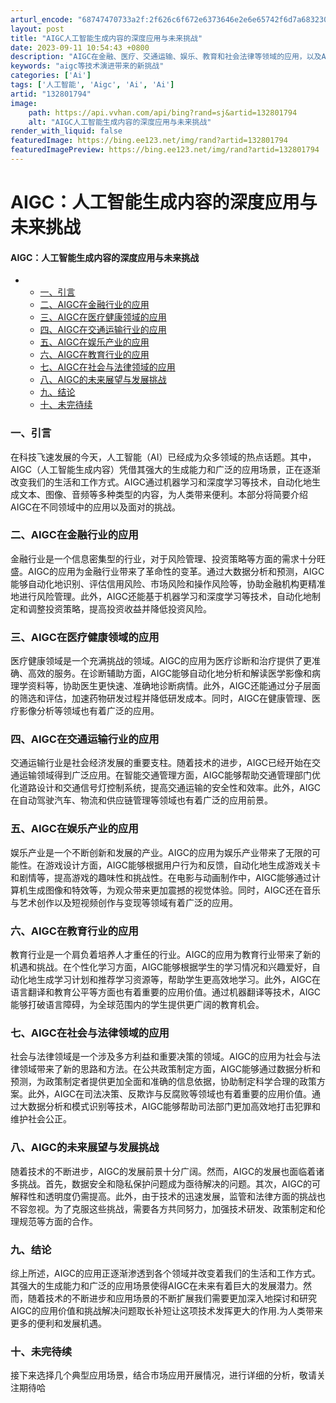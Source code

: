 ```yaml
---
arturl_encode: "68747470733a2f:2f626c6f672e6373646e2e6e65742f6d7a683230303830312f:61727469636c652f64657461696c732f313332383031373934"
layout: post
title: "AIGC人工智能生成内容的深度应用与未来挑战"
date: 2023-09-11 10:54:43 +0800
description: "AIGC在金融、医疗、交通运输、娱乐、教育和社会法律等领域的应用，以及AIGC未来的展望和发展挑战。"
keywords: "aigc等技术演进带来的新挑战"
categories: ['Ai']
tags: ['人工智能', 'Aigc', 'Ai', 'Ai']
artid: "132801794"
image:
    path: https://api.vvhan.com/api/bing?rand=sj&artid=132801794
    alt: "AIGC人工智能生成内容的深度应用与未来挑战"
render_with_liquid: false
featuredImage: https://bing.ee123.net/img/rand?artid=132801794
featuredImagePreview: https://bing.ee123.net/img/rand?artid=132801794
---
```


# AIGC：人工智能生成内容的深度应用与未来挑战

#### AIGC：人工智能生成内容的深度应用与未来挑战

* + [一、引言](#_1)
  + [二、AIGC在金融行业的应用](#AIGC_5)
  + [三、AIGC在医疗健康领域的应用](#AIGC_9)
  + [四、AIGC在交通运输行业的应用](#AIGC_13)
  + [五、AIGC在娱乐产业的应用](#AIGC_17)
  + [六、AIGC在教育行业的应用](#AIGC_21)
  + [七、AIGC在社会与法律领域的应用](#AIGC_25)
  + [八、AIGC的未来展望与发展挑战](#AIGC_29)
  + [九、结论](#_33)
  + [十、未完待续](#_37)

### 一、引言

在科技飞速发展的今天，人工智能（AI）已经成为众多领域的热点话题。其中，AIGC（人工智能生成内容）凭借其强大的生成能力和广泛的应用场景，正在逐渐改变我们的生活和工作方式。AIGC通过机器学习和深度学习等技术，自动化地生成文本、图像、音频等多种类型的内容，为人类带来便利。本部分将简要介绍AIGC在不同领域中的应用以及面对的挑战。

### 二、AIGC在金融行业的应用

金融行业是一个信息密集型的行业，对于风险管理、投资策略等方面的需求十分旺盛。AIGC的应用为金融行业带来了革命性的变革。通过大数据分析和预测，AIGC能够自动化地识别、评估信用风险、市场风险和操作风险等，协助金融机构更精准地进行风险管理。此外，AIGC还能基于机器学习和深度学习等技术，自动化地制定和调整投资策略，提高投资收益并降低投资风险。

### 三、AIGC在医疗健康领域的应用

医疗健康领域是一个充满挑战的领域。AIGC的应用为医疗诊断和治疗提供了更准确、高效的服务。在诊断辅助方面，AIGC能够自动化地分析和解读医学影像和病理学资料等，协助医生更快速、准确地诊断病情。此外，AIGC还能通过分子层面的筛选和评估，加速药物研发过程并降低研发成本。同时，AIGC在健康管理、医疗影像分析等领域也有着广泛的应用。

### 四、AIGC在交通运输行业的应用

交通运输行业是社会经济发展的重要支柱。随着技术的进步，AIGC已经开始在交通运输领域得到广泛应用。在智能交通管理方面，AIGC能够帮助交通管理部门优化道路设计和交通信号灯控制系统，提高交通运输的安全性和效率。此外，AIGC在自动驾驶汽车、物流和供应链管理等领域也有着广泛的应用前景。

### 五、AIGC在娱乐产业的应用

娱乐产业是一个不断创新和发展的产业。AIGC的应用为娱乐产业带来了无限的可能性。在游戏设计方面，AIGC能够根据用户行为和反馈，自动化地生成游戏关卡和剧情等，提高游戏的趣味性和挑战性。在电影与动画制作中，AIGC能够通过计算机生成图像和特效等，为观众带来更加震撼的视觉体验。同时，AIGC还在音乐与艺术创作以及短视频创作与变现等领域有着广泛的应用。

### 六、AIGC在教育行业的应用

教育行业是一个肩负着培养人才重任的行业。AIGC的应用为教育行业带来了新的机遇和挑战。在个性化学习方面，AIGC能够根据学生的学习情况和兴趣爱好，自动化地生成学习计划和推荐学习资源等，帮助学生更高效地学习。此外，AIGC在语言翻译和教育公平等方面也有着重要的应用价值。通过机器翻译等技术，AIGC能够打破语言障碍，为全球范围内的学生提供更广阔的教育机会。

### 七、AIGC在社会与法律领域的应用

社会与法律领域是一个涉及多方利益和重要决策的领域。AIGC的应用为社会与法律领域带来了新的思路和方法。在公共政策制定方面，AIGC能够通过数据分析和预测，为政策制定者提供更加全面和准确的信息依据，协助制定科学合理的政策方案。此外，AIGC在司法决策、反欺诈与反腐败等领域也有着重要的应用价值。通过大数据分析和模式识别等技术，AIGC能够帮助司法部门更加高效地打击犯罪和维护社会公正。

### 八、AIGC的未来展望与发展挑战

随着技术的不断进步，AIGC的发展前景十分广阔。然而，AIGC的发展也面临着诸多挑战。首先，数据安全和隐私保护问题成为亟待解决的问题。其次，AIGC的可解释性和透明度仍需提高。此外，由于技术的迅速发展，监管和法律方面的挑战也不容忽视。为了克服这些挑战，需要各方共同努力，加强技术研发、政策制定和伦理规范等方面的合作。

### 九、结论

综上所述，AIGC的应用正逐渐渗透到各个领域并改变着我们的生活和工作方式。其强大的生成能力和广泛的应用场景使得AIGC在未来有着巨大的发展潜力。然而，随着技术的不断进步和应用场景的不断扩展我们需要更加深入地探讨和研究AIGC的应用价值和挑战解决问题取长补短让这项技术发挥更大的作用.为人类带来更多的便利和发展机遇。

### 十、未完待续

接下来选择几个典型应用场景，结合市场应用开展情况，进行详细的分析，敬请关注期待哈